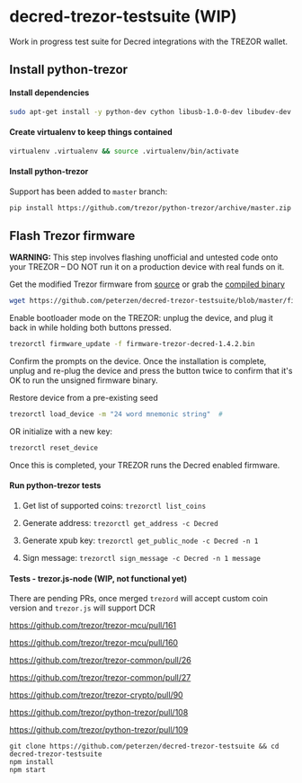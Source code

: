 # decred-trezor-testsuite (WIP)

Work in progress test suite for Decred integrations with the TREZOR wallet.  

## Install python-trezor

#### Install dependencies
```bash
sudo apt-get install -y python-dev cython libusb-1.0-0-dev libudev-dev git virtualenv
```

#### Create virtualenv to keep things contained

```bash
virtualenv .virtualenv && source .virtualenv/bin/activate
```

#### Install python-trezor

Support has been added to `master` branch:

```bash
pip install https://github.com/trezor/python-trezor/archive/master.zip
```

## Flash Trezor firmware

**WARNING:** This step involves flashing unofficial and untested code onto your TREZOR – DO NOT run it on a production device with real funds on it.

Get the modified Trezor firmware from [source](https://github.com/peterzen/trezor-mcu/tree/decred-integration) or grab the [compiled binary](https://github.com/peterzen/decred-trezor-testsuite/blob/master/firmware-trezor-decred-1.4.2.bin)

```bash
wget https://github.com/peterzen/decred-trezor-testsuite/blob/master/firmware-trezor-decred-1.4.2.bin
```
Enable bootloader mode on the TREZOR: unplug the device, and plug it back in while holding both buttons pressed. 

````bash
trezorctl firmware_update -f firmware-trezor-decred-1.4.2.bin
````

Confirm the prompts on the device.  Once the installation is complete, unplug and re-plug the device and press the button twice to confirm that it's OK to run the unsigned firmware binary.

Restore device from a pre-existing seed
```bash
trezorctl load_device -m "24 word mnemonic string"  # 
````
OR initialize with a new key:
```bash
trezorctl reset_device    

```

Once this is completed, your TREZOR runs the Decred enabled firmware.

#### Run python-trezor tests

1. Get list of supported coins: ```trezorctl list_coins```

2. Generate address: ```trezorctl get_address -c Decred ```

3. Generate xpub key: ```trezorctl get_public_node -c Decred -n 1 ``` 

4. Sign message: ```trezorctl sign_message -c Decred -n 1 message```


#### Tests - trezor.js-node (WIP, not functional yet)

There are pending PRs, once merged `trezord` will accept custom coin version and `trezor.js` will support DCR

https://github.com/trezor/trezor-mcu/pull/161

https://github.com/trezor/trezor-mcu/pull/160

https://github.com/trezor/trezor-common/pull/26

https://github.com/trezor/trezor-common/pull/27

https://github.com/trezor/trezor-crypto/pull/90

https://github.com/trezor/python-trezor/pull/108

https://github.com/trezor/python-trezor/pull/109

```
git clone https://github.com/peterzen/decred-trezor-testsuite && cd decred-trezor-testsuite
npm install
npm start

```
